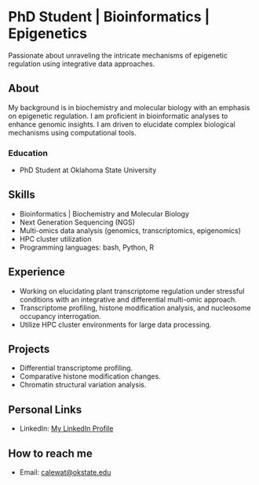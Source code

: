 # PhD Student | Bioinformatics | Epigenetics 

Passionate about unraveling the intricate mechanisms of epigenetic regulation using integrative data approaches. 

## About
My background is in biochemistry and molecular biology with an emphasis on epigenetic regulation. I am proficient in bioinformatic analyses to enhance genomic insights. I am driven to elucidate complex biological mechanisms using computational tools. 

### Education
- PhD Student at Oklahoma State University

## Skills
- Bioinformatics | Biochemistry and Molecular Biology
- Next Generation Sequencing (NGS)
- Multi-omics data analysis (genomics, transcriptomics, epigenomics)
- HPC cluster utilization
- Programming languages: bash, Python, R

## Experience
- Working on elucidating plant transcriptome regulation under stressful conditions with an integrative and differential multi-omic approach.
- Transcriptome profiling, histone modification analysis, and nucleosome occupancy interrogation.
- Utilize HPC cluster environments for large data processing.

## Projects
- Differential transcriptome profiling.
- Comparative histone modification changes.
- Chromatin structural variation analysis.

## Personal Links
- LinkedIn: [My LinkedIn Profile](https://www.linkedin.com/in/caleb-watkins-38b813149/)

## How to reach me
- Email: [calewat@okstate.edu](mailto:calewat@okstate.edu)

<!---
WatkinsCaleb/WatkinsCaleb is a ✨ special ✨ repository because its `README.md` (this file) appears on your GitHub profile.
You can click the Preview link to take a look at your changes.
--->
